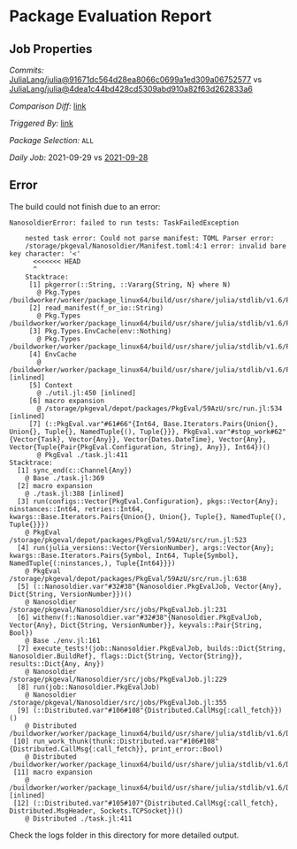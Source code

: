 # Package Evaluation Report

## Job Properties

*Commits:* [JuliaLang/julia@91671dc564d28ea8066c0699a1ed309a06752577](https://github.com/JuliaLang/julia/commit/91671dc564d28ea8066c0699a1ed309a06752577) vs [JuliaLang/julia@4dea1c44bd428cd5309abd910a82f63d262833a6](https://github.com/JuliaLang/julia/commit/4dea1c44bd428cd5309abd910a82f63d262833a6)

*Comparison Diff:* [link](https://github.com/JuliaLang/julia/compare/4dea1c44bd428cd5309abd910a82f63d262833a6..91671dc564d28ea8066c0699a1ed309a06752577)

*Triggered By:* [link](https://github.com/JuliaLang/julia/commit/91671dc564d28ea8066c0699a1ed309a06752577#commitcomment-57216352)

*Package Selection:* `ALL`

*Daily Job:* 2021-09-29 vs [2021-09-28](../../2021-09/28/report.md)

## Error

The build could not finish due to an error:

```
NanosoldierError: failed to run tests: TaskFailedException

    nested task error: Could not parse manifest: TOML Parser error:
    /storage/pkgeval/Nanosoldier/Manifest.toml:4:1 error: invalid bare key character: '<'
      <<<<<<< HEAD
      ^            
    Stacktrace:
     [1] pkgerror(::String, ::Vararg{String, N} where N)
       @ Pkg.Types /buildworker/worker/package_linux64/build/usr/share/julia/stdlib/v1.6/Pkg/src/Types.jl:55
     [2] read_manifest(f_or_io::String)
       @ Pkg.Types /buildworker/worker/package_linux64/build/usr/share/julia/stdlib/v1.6/Pkg/src/manifest.jl:168
     [3] Pkg.Types.EnvCache(env::Nothing)
       @ Pkg.Types /buildworker/worker/package_linux64/build/usr/share/julia/stdlib/v1.6/Pkg/src/Types.jl:284
     [4] EnvCache
       @ /buildworker/worker/package_linux64/build/usr/share/julia/stdlib/v1.6/Pkg/src/Types.jl:263 [inlined]
     [5] Context
       @ ./util.jl:450 [inlined]
     [6] macro expansion
       @ /storage/pkgeval/depot/packages/PkgEval/59AzU/src/run.jl:534 [inlined]
     [7] (::PkgEval.var"#61#66"{Int64, Base.Iterators.Pairs{Union{}, Union{}, Tuple{}, NamedTuple{(), Tuple{}}}, PkgEval.var"#stop_work#62"{Vector{Task}, Vector{Any}}, Vector{Dates.DateTime}, Vector{Any}, Vector{Tuple{Pair{PkgEval.Configuration, String}, Any}}, Int64})()
       @ PkgEval ./task.jl:411
Stacktrace:
  [1] sync_end(c::Channel{Any})
    @ Base ./task.jl:369
  [2] macro expansion
    @ ./task.jl:388 [inlined]
  [3] run(configs::Vector{PkgEval.Configuration}, pkgs::Vector{Any}; ninstances::Int64, retries::Int64, kwargs::Base.Iterators.Pairs{Union{}, Union{}, Tuple{}, NamedTuple{(), Tuple{}}})
    @ PkgEval /storage/pkgeval/depot/packages/PkgEval/59AzU/src/run.jl:523
  [4] run(julia_versions::Vector{VersionNumber}, args::Vector{Any}; kwargs::Base.Iterators.Pairs{Symbol, Int64, Tuple{Symbol}, NamedTuple{(:ninstances,), Tuple{Int64}}})
    @ PkgEval /storage/pkgeval/depot/packages/PkgEval/59AzU/src/run.jl:638
  [5] (::Nanosoldier.var"#32#38"{Nanosoldier.PkgEvalJob, Vector{Any}, Dict{String, VersionNumber}})()
    @ Nanosoldier /storage/pkgeval/Nanosoldier/src/jobs/PkgEvalJob.jl:231
  [6] withenv(f::Nanosoldier.var"#32#38"{Nanosoldier.PkgEvalJob, Vector{Any}, Dict{String, VersionNumber}}, keyvals::Pair{String, Bool})
    @ Base ./env.jl:161
  [7] execute_tests!(job::Nanosoldier.PkgEvalJob, builds::Dict{String, Nanosoldier.BuildRef}, flags::Dict{String, Vector{String}}, results::Dict{Any, Any})
    @ Nanosoldier /storage/pkgeval/Nanosoldier/src/jobs/PkgEvalJob.jl:229
  [8] run(job::Nanosoldier.PkgEvalJob)
    @ Nanosoldier /storage/pkgeval/Nanosoldier/src/jobs/PkgEvalJob.jl:355
  [9] (::Distributed.var"#106#108"{Distributed.CallMsg{:call_fetch}})()
    @ Distributed /buildworker/worker/package_linux64/build/usr/share/julia/stdlib/v1.6/Distributed/src/process_messages.jl:278
 [10] run_work_thunk(thunk::Distributed.var"#106#108"{Distributed.CallMsg{:call_fetch}}, print_error::Bool)
    @ Distributed /buildworker/worker/package_linux64/build/usr/share/julia/stdlib/v1.6/Distributed/src/process_messages.jl:63
 [11] macro expansion
    @ /buildworker/worker/package_linux64/build/usr/share/julia/stdlib/v1.6/Distributed/src/process_messages.jl:278 [inlined]
 [12] (::Distributed.var"#105#107"{Distributed.CallMsg{:call_fetch}, Distributed.MsgHeader, Sockets.TCPSocket})()
    @ Distributed ./task.jl:411
```

Check the logs folder in this directory for more detailed output.

